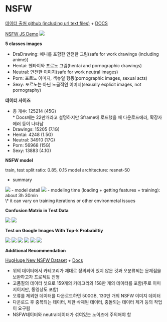 # NSFW

[데이터 출처 github (including url text files)](https://github.com/alex000kim/nsfw_data_scraper) + [DOCS](https://syncedreview.com/2019/01/15/nsfw-dataset-removes-humans-from-content-review/)

[NSFW JS Demo](https://github.com/infinitered/nsfwjs/tree/ebcd41c46087a3f42c6577f96acc53d7a934b068)
<img src="https://github.com/infinitered/nsfwjs/raw/master/_art/nsfw_demo.gif">

**5 classes images**
- DraDrawing: 애니를 포함한 안전한 그림(safe for work drawings (including anime))
- Hentai: 헨타이와 포르노 그림(hentai and pornographic drawings)
- Neutral: 안전한 이미지(safe for work neutral images)
- Porn: 포르노 이미지, 섹슈얼 행동(pornographic images, sexual acts)
- Sexy: 포르노는 아닌 노골적인 이미지(sexually explicit images, not pornography)


**데이터 사이즈**
- 총 개수: 125214 (45G)<br>
  \* Docs에는 22만개라고 설명하지만 Sframe에 로드했을 때 다운로드에러, 확장자에러 등이 나타남
- Drawings: 15205 (7.1G)
- Hentai: 4248 (1.5G)
- Neutral: 34910 (17G)
- Porn: 56968 (15G)
- Sexy: 13883 (4.1G)


**NSFW model**

train, test split ratio: 0.85, 0.15
model architecture: resnet-50
- summary

<img src="https://lh3.googleusercontent.com/v4HFcZaN9Z1dX5L4nDSoDC8FNl3iXYJU9kkLPF9GNs8htHgODKYQHM33l_FiG2ItuQRwG95fxueroLoMrE4cJx3wbOzZ1Z4XKXJTl-859YBWtNb6vkyNKuxHmZzSnqBSY7q2NRfw">
- model detail

<img src="https://lh6.googleusercontent.com/W3aCNZ-yMd632cuNJO3Cl28LFp0hnXrrukPSkS59piCSwzt9dTmhSOB5GUZlffl1DeR5Jbj0XcX1P50kTHlbB1mzWstj75_AZEjVawyLyM34mf2pIZmPKGzf6JX9qadWeXz3LMTM">
- modeling time (loading + getting features + training): about 3h 30min<br>
  \* it can vary on training iterations or other environmetal issues


**Confusion Matrix in Test Data**

<img src="https://lh4.googleusercontent.com/fdU3Gd5cup7WhJGJYRuXiH9m5IzFR-PX1E1MVBHzfVxkxli8WMdvDl7zlPe33Ykco-pbuFJvQVNzhZjUP17vr3ky3HowXs9FNrwM_YHMojbedKBtt8aZmQ4KPqtLJUWlLjqIJ9p7">
<img src="https://lh6.googleusercontent.com/E1WlQQzlHwBYbTMuvaRN9JRRY7qGYCOunE48hkKD_k6jbXxMp6l7hcOrSvQHf-MjJ78JqAcoDoKC-x0A50iUSff2mAt-jRGkoz1IPQAKGbeansYuykWPXqJSavw70vhNsXUn73Wg">


**Test on Google Images With Top-k Probabiltiy**

<img src="https://lh6.googleusercontent.com/hyltOUX0CE8BBhlAqtbrsomvrLtg4CMXgGM8cJwmVOpB0E3yXEI0CAvH00Goknj1hfa-HBmpNq-r1tSiJg49cYL-xwTt3p8O9IzGpuG5CNGsMaTDNNxiQ-TRS59yRsM2odO7BZFd">
<img src="https://lh3.googleusercontent.com/w6ZE1r5DmJBUtJgm7f5_J_me5FpEvL4dVPTgVJpSCDHiR4U22jXAAcnYddPB_S4Yaik_HNrSir3_t2gxQnKZR0JTheWSBpcXOrlAXq3RS4OlxUoJoV7sdmFO5aLD9kJacbPInNIL">
<img src="https://lh4.googleusercontent.com/vk7vxgAQTerK52RylmYfpc_mkH-zqZUK-Ti0NNOie1xWm7IvrwXL5dMXYvD-tYJot7QpbkehgZjqG9fbZAQnHj1-E0MLPOad6mk8eNXRFFYY3mvNMpgk4fZmuXENJfIrfwjsxi5q">
<img src="https://lh6.googleusercontent.com/HCI0KFKBRZnSTS_K8lmQ6eay_ohCmH9LKIUjoJPe47aexIg9LCm5cTxWMFZRlEg2-Gv8u71_PkZ9bDwW3LXb3FaR-VS1_yk13aVmNVhLb79Rq87qH1KuMfu_m5qltnXjelR5pA7E">
<img src="https://lh4.googleusercontent.com/8ZP5Psl2PCkHW0q8UnqLSRwy5GOWyD2zDS1hWPy5EgePPFhihH0zFt3yb_pDd5F3iB38R7qGNkQ0CMlHV3tsx0iN7SjpFqhjr6pUZ_Bcbyket-UobKp9Kg9Jh86hkm9mfS0TS1tj">
<img src="https://lh4.googleusercontent.com/8bFQamX5xzmmK9yoMkLRVm6JaIpsf8lb1iT70jWM1XlUhhRYZt4E-UntGi1_V07O_DQb6h1boZ6DGav8q3cMmi771vruwtg7WzHQeZQRSXsBSLV17preyGeKFgNKYY-1Gln6ocgt">

**Additional Recommendation**

[HugHuge New NSFW Dataset](https://github.com/EBazarov/nsfw_data_source_urls) + [Docs](https://medium.com/syncedreview/huge-new-nsfw-dataset-for-content-filtering-c8e6a323d67c)
- 위의 데이터에서 카테고리가 제대로 정의되어 있지 않은 것과 오분류되는 문제점을 보완하고자 프로젝트 진행
- 고품질의 데이터 셋으로 159개의 카테고리와 158만 개의 데이터를 포함(주로 이미지이지만, 동영상도 포함)
- 오류를 제외한 데이터를 다운로드하면 500GB, 130만 개의 NSFW 이미지 데이터
- 다운로드 후 중복되는 데이터, 제한·삭제된 데이터, 충돌되는 데이터 제거 등의 작업이 요구됨
- NSFW데이터와 neutral데이터가 섞여있는 노이즈에 주의해야 함
